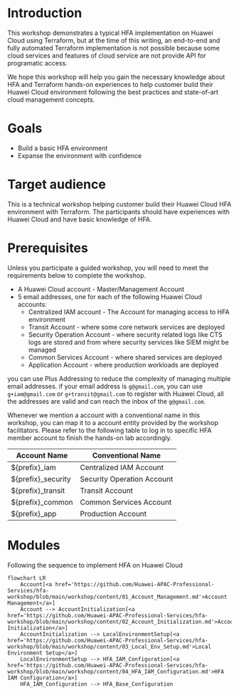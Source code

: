 # Introduction 
This workshop demonstrates a typical HFA implementation on Huawei Cloud using Terraform, but at the time of this writing, an end-to-end and fully automated Terraform implementation is not possible because some cloud services and features of cloud service are not provide API for programatic access. 

We hope this workshop will help you gain the necessary knowledge about HFA and Terraform hands-on experiences to help customer build their Huawei Cloud environment following the best practices and state-of-art cloud management concepts.

# Goals

* Build a basic HFA environment
* Expanse the environment with confidence

# Target audience
This is a technical workshop helping customer build their Huawei Cloud HFA environment with Terraform. The participants should have experiences with Huawei Cloud and have basic knowledge of HFA.

# Prerequisites
Unless you participate a guided workshop, you will need to meet the requirements below to complete the workshop.

* A Huawei Cloud account - Master/Management Account
* 5 email addresses, one for each of the following Huawei Cloud accounts:
    * Centralized IAM account - The Account for managing access to HFA environment
    * Transit Account - where some core network services are deployed
    * Security Operation Account - where security related logs like CTS logs are stored and from where security services like SIEM might be managed
    * Common Services Account - where shared services are deployed
    * Application Account - where production workloads are deployed

you can use Plus Addressing to reduce the complexity of managing multiple email addresses. if your email address is `g@gmail.com`, you can use `g+iam@gmail.com` or `g+transit@gmail.com` to register with Huawei Cloud, all the addresses are valid and can reach the inbox of the `g@gmail.com`.

Whenever we mention a account with a conventional name in this workshop, you can map it to a account entity provided by the workshop facilitators. Please refer to the following table to log in to specific HFA member account to finish the hands-on lab accordingly.

| Account Name | Conventional Name |
| ------------- | ----------------- |
| ${prefix}_iam | Centralized IAM Account |
| ${prefix}_security | Security Operation Account |
| ${prefix}_transit | Transit Account |
| ${prefix}_common  | Common Services Account |
| ${prefix}_app     | Production Account |

# Modules
Following the sequence to implement HFA on Huawei Cloud

```mermaid
flowchart LR
    Account[<a href='https://github.com/Huawei-APAC-Professional-Services/hfa-workshop/blob/main/workshop/content/01_Account_Management.md'>Account Management</a>]
    Account --> AccountInitialization[<a href='https://github.com/Huawei-APAC-Professional-Services/hfa-workshop/blob/main/workshop/content/02_Account_Initialization.md'>Account Initialization</a>]
    AccountInitialization --> LocalEnvironmentSetup[<a href='https://github.com/Huawei-APAC-Professional-Services/hfa-workshop/blob/main/workshop/content/03_Local_Env_Setup.md'>Local Environment Setup</a>]
    LocalEnvironmentSetup --> HFA_IAM_Configuration[<a href='https://github.com/Huawei-APAC-Professional-Services/hfa-workshop/blob/main/workshop/content/04_HFA_IAM_Configuration.md'>HFA IAM Configuration</a>]
    HFA_IAM_Configuration --> HFA_Base_Configuration
```